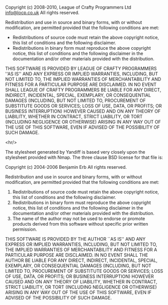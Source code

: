 Copyright (c) 2008-2010, League of Crafty Programmers Ltd <info@locp.co.uk>
All rights reserved.

Redistribution and use in source and binary forms, with or without
modification, are permitted provided that the following conditions are met:

  * Redistributions of source code must retain the above copyright notice, this list of conditions and the following disclaimer.
  * Redistributions in binary form must reproduce the above copyright notice, this list of conditions and the following disclaimer in the documentation and/or other materials provided with the distribution.

THIS SOFTWARE IS PROVIDED BY LEAGUE OF CRAFTY PROGRAMMERS ''AS IS'' AND ANY
EXPRESS OR IMPLIED WARRANTIES, INCLUDING, BUT NOT LIMITED TO, THE IMPLIED
WARRANTIES OF MERCHANTABILITY AND FITNESS FOR A PARTICULAR PURPOSE ARE
DISCLAIMED. IN NO EVENT SHALL LEAGUE OF CRAFTY PROGRAMMERS BE LIABLE FOR ANY
DIRECT, INDIRECT, INCIDENTAL, SPECIAL, EXEMPLARY, OR CONSEQUENTIAL DAMAGES
(INCLUDING, BUT NOT LIMITED TO, PROCUREMENT OF SUBSTITUTE GOODS OR SERVICES;
LOSS OF USE, DATA, OR PROFITS; OR BUSINESS INTERRUPTION) HOWEVER CAUSED AND
ON ANY THEORY OF LIABILITY, WHETHER IN CONTRACT, STRICT LIABILITY, OR TORT
(INCLUDING NEGLIGENCE OR OTHERWISE) ARISING IN ANY WAY OUT OF THE USE OF THIS
SOFTWARE, EVEN IF ADVISED OF THE POSSIBILITY OF SUCH DAMAGE.



&lt;hr/&gt;



The stylesheet generated by Yandiff is based very closely upon the stylesheet
provided with Nmap.  The three clause BSD license for that file is:

Copyright (c) 2004-2006 Benjamin Erb
All rights reserved.

Redistribution and use in source and binary forms, with or without
modification, are permitted provided that the following conditions
are met:

  1. Redistributions of source code must retain the above copyright notice, this list of conditions and the following disclaimer.
  1. Redistributions in binary form must reproduce the above copyright notice, this list of conditions and the following disclaimer in the documentation and/or other materials provided with the distribution.
  1. The name of the author may not be used to endorse or promote products derived from this software without specific prior written permission.

THIS SOFTWARE IS PROVIDED BY THE AUTHOR ``AS IS'' AND ANY EXPRESS OR
IMPLIED WARRANTIES, INCLUDING, BUT NOT LIMITED TO, THE IMPLIED WARRANTIES
OF MERCHANTABILITY AND FITNESS FOR A PARTICULAR PURPOSE ARE DISCLAIMED.
IN NO EVENT SHALL THE AUTHOR BE LIABLE FOR ANY DIRECT, INDIRECT,
INCIDENTAL, SPECIAL, EXEMPLARY, OR CONSEQUENTIAL DAMAGES (INCLUDING, BUT
NOT LIMITED TO, PROCUREMENT OF SUBSTITUTE GOODS OR SERVICES; LOSS OF USE,
DATA, OR PROFITS; OR BUSINESS INTERRUPTION) HOWEVER CAUSED AND ON ANY
THEORY OF LIABILITY, WHETHER IN CONTRACT, STRICT LIABILITY, OR TORT
(INCLUDING NEGLIGENCE OR OTHERWISE) ARISING IN ANY WAY OUT OF THE USE OF
THIS SOFTWARE, EVEN IF ADVISED OF THE POSSIBILITY OF SUCH DAMAGE.